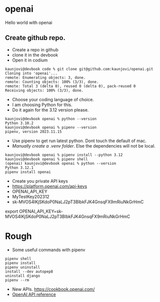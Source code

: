 # openai
Hello world with openai

## Create github repo. 

- Create a repo in github 
- clone it in the devbook
- Open it in codium 

```
kaunjovi@devbook code % git clone git@github.com:kaunjovi/openai.git
Cloning into 'openai'...
remote: Enumerating objects: 3, done.
remote: Counting objects: 100% (3/3), done.
remote: Total 3 (delta 0), reused 0 (delta 0), pack-reused 0
Receiving objects: 100% (3/3), done.
```

- Choose your coding language of choice. 
- I am choosing Python for this. 
- Do it again for the 3.12 version please. 

```
kaunjovi@devbook openai % python --version 
Python 3.10.2
kaunjovi@devbook openai % pipenv --version 
pipenv, version 2023.11.15
```

- Use pipenv to get run latest python. Dont touch the default of mac. 
- *Manually create a .venv folder*. Else the dependencies will not be local. 


```
kaunjovi@devbook openai % pipenv install --python 3.12
kaunjovi@devbook openai % pipenv shell 
(openai) kaunjovi@devbook openai % python --version 
Python 3.12.1
pipenv install openai

```

- Create you private API keys 
- https://platform.openai.com/api-keys
- OPENAI_API_KEY
- MyTestKey202312
- 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

export OPENAI_API_KEY=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

# Rough 

- Some useful commands with pipenv 

```
pipenv shell 
pipenv install 
pipenv uninstall 
install --dev autopep8
uninstall django
pipenv --rm
```

- New APIs. https://cookbook.openai.com/
- [OpenAI API reference](https://platform.openai.com/docs/api-reference/authentication)


